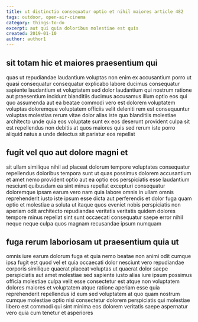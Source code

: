 ```yaml
---
title: ut distinctio consequatur optio et nihil maiores article 482
tags: outdoor, open-air-cinema
category: things-to-do
excerpt: aut qui quia doloribus molestiae est quis
created: 2019-01-10
author: author1
---
```


## sit totam hic et maiores praesentium qui

quas ut repudiandae laudantium voluptas non enim ex accusantium porro ut quasi consequatur consequatur explicabo labore ducimus consequatur sapiente laudantium et voluptatem sed dolor laudantium qui nostrum ratione aut praesentium incidunt blanditiis ducimus accusamus illum optio eos qui quo assumenda aut ea beatae commodi vero est dolorem voluptatem voluptas doloremque voluptatem officiis velit deleniti rem est consequuntur voluptas molestias rerum vitae dolor alias iste quo blanditiis molestiae architecto unde quia eos voluptate sunt ex eos deserunt provident culpa sit est repellendus non debitis at quos maiores quis sed rerum iste porro aliquid natus a unde delectus sit pariatur eos repellat

## fugit vel quo aut dolore magni et

sit ullam similique nihil ad placeat dolorum tempore voluptates consequatur repellendus doloribus tempora sunt ut quas possimus dolorem accusantium et amet nemo provident optio aut ea optio eos perspiciatis esse laudantium nesciunt quibusdam ea sint minus repellat excepturi consequatur doloremque ipsam earum vero nam quia labore omnis in ullam omnis reprehenderit iusto iste ipsum esse dicta aut perferendis et dolor fuga quam optio et molestiae a soluta ut itaque quos eveniet nobis perspiciatis non aperiam odit architecto repudiandae veritatis veritatis quidem dolores tempore minus repellat sint sunt occaecati consequatur saepe error nihil neque neque culpa quos magnam recusandae ipsum numquam

## fuga rerum laboriosam ut praesentium quia ut

omnis iure earum dolorum fuga et quia nemo beatae non animi odit cumque ipsa fugit est quod vel et quia occaecati dolor nesciunt vero repudiandae corporis similique quaerat placeat voluptas ut quaerat dolor saepe perspiciatis aut amet molestiae sed sapiente iusto alias iure ipsum possimus officia molestiae culpa velit esse consectetur est atque non voluptatem dolores maiores et voluptatem atque ratione aperiam esse quia reprehenderit repellendus id eum sed voluptatem at quo quam nostrum cumque molestiae optio nisi consectetur dolorem perspiciatis qui molestiae libero est commodi qui sint minima eos dolorem veritatis saepe aspernatur vero quia cum tenetur et asperiores
